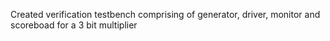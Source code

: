 Created verification testbench comprising of generator, driver, monitor and scoreboad for a 3 bit multiplier
